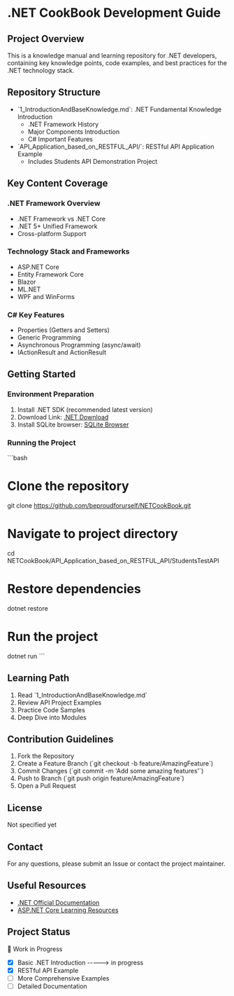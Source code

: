 # .NET CookBook Development Guide

## Project Overview
This is a knowledge manual and learning repository for .NET developers, containing key knowledge points, code examples, and best practices for the .NET technology stack.

## Repository Structure
- \`1_IntroductionAndBaseKnowledge.md\`: .NET Fundamental Knowledge Introduction
  * .NET Framework History
  * Major Components Introduction
  * C# Important Features
- \`API_Application_based_on_RESTFUL_API/\`: RESTful API Application Example
  * Includes Students API Demonstration Project

## Key Content Coverage

### .NET Framework Overview
- .NET Framework vs .NET Core
- .NET 5+ Unified Framework
- Cross-platform Support

### Technology Stack and Frameworks
- ASP.NET Core
- Entity Framework Core
- Blazor
- ML.NET
- WPF and WinForms

### C# Key Features
- Properties (Getters and Setters)
- Generic Programming
- Asynchronous Programming (async/await)
- IActionResult and ActionResult

## Getting Started

### Environment Preparation
1. Install .NET SDK (recommended latest version)
2. Download Link: [.NET Download](https://dotnet.microsoft.com/en-us/download/dotnet)
3. Install SQLite browser: [SQLite Browser](https://sqlitebrowser.org/blog/version-3-13-1-released/)

### Running the Project
\`\`\`bash
# Clone the repository
git clone https://github.com/beproudforurself/NETCookBook.git

# Navigate to project directory
cd NETCookBook/API_Application_based_on_RESTFUL_API/StudentsTestAPI

# Restore dependencies
dotnet restore

# Run the project
dotnet run
\`\`\`

## Learning Path
1. Read \`1_IntroductionAndBaseKnowledge.md\`
2. Review API Project Examples
3. Practice Code Samples
4. Deep Dive into Modules

## Contribution Guidelines
1. Fork the Repository
2. Create a Feature Branch (\`git checkout -b feature/AmazingFeature\`)
3. Commit Changes (\`git commit -m 'Add some amazing features'\`)
4. Push to Branch (\`git push origin feature/AmazingFeature\`)
5. Open a Pull Request

## License
Not specified yet

## Contact
For any questions, please submit an Issue or contact the project maintainer.

## Useful Resources
- [.NET Official Documentation](https://docs.microsoft.com/dotnet)
- [ASP.NET Core Learning Resources](https://docs.microsoft.com/aspnet/core)

## Project Status
🚧 Work in Progress
- [x] Basic .NET Introduction -----> in progress
- [x] RESTful API Example
- [ ] More Comprehensive Examples
- [ ] Detailed Documentation